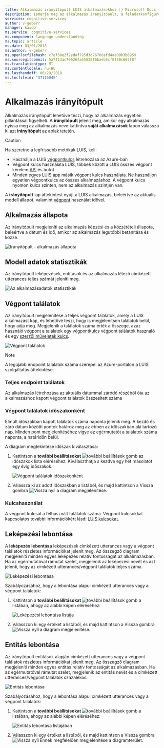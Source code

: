 ```yaml
---
title: Alkalmazás irányítópult LUIS alkalmazásokhoz |} Microsoft Docs
description: Ismerje meg az alkalmazás irányítópult, a feladatkonfigurációkat jelentéskészítési eszköz, amely lehetővé teszi az alkalmazások egyetlen pillantással figyelése.
services: cognitive-services
author: v-geberr
manager: kaiqb
ms.service: cognitive-services
ms.component: language-understanding
ms.topic: article
ms.date: 03/01/2018
ms.author: v-geberr
ms.openlocfilehash: c7ef38e2f2edaf795d3d76706afd4aa09b3b6959
ms.sourcegitcommit: 5a7f13ac706264a45538f6baeb8cf8f30c662f8f
ms.translationtype: MT
ms.contentlocale: hu-HU
ms.lasthandoff: 06/29/2018
ms.locfileid: "37110048"
---
```

# <a name="application-dashboard"></a>Alkalmazás irányítópult
Alkalmazás irányítópult lehetővé teszi, hogy az alkalmazás egyetlen pillantással figyelheti. A **irányítópult** jelenít meg, amikor egy alkalmazás nyissa meg az alkalmazás neve kattintva **saját alkalmazások** lapon válassza ki azt **irányítópult** az ablak tetején. 

> [!CAUTION]
> Ha szeretne a legfrissebb metrikák LUIS, kell:
> * Használja a LUIS [végpontkulcs](luis-how-to-azure-subscription.md) létrehozása az Azure-ban
> * Végpont kulcs használata LUIS, többek között a LUIS összes végpont kérelem [API](https://aka.ms/luis-endpoint-apis) és botot
> * Minden egyes LUIS app másik végpont kulcs használata. Ne használjon egyetlen végpontkulcs az összes alkalmazáshoz. A végpont kulcs nyomon kulcs szinten, nem az alkalmazás szintjén van.  

A **irányítópult** lap áttekintést nyújt a LUIS alkalmazás, beleértve az aktuális modell állapot, valamint [végpont](luis-glossary.md#endpoint) használat idővel. <!--The following image shows the **Dashboard** page.-->

<!-- TBD: Get a working screen shot
![The Dashboard](./media/luis-how-to-use-dashboard/dashboard.png)
-->

<!-- TBD: IS THIS STILL TRUE?
At the top of the **Dashboard** page, a contextual notification bar constantly displays notifications to update you on the required or recommended actions appropriate for the current state of your app. It also provides useful tips and alerts as needed. A detailed description of the data reported on the **Dashboard** page follows.
-->
  
## <a name="app-status"></a>Alkalmazás állapota
Az irányítópult megjeleníti az alkalmazás képzési és a közzétételi állapota, beleértve a dátum és idő, amikor az alkalmazás legutóbbi betanítása és közzé.  

![Irányítópult - alkalmazás állapota](./media/luis-how-to-use-dashboard/app-state.png)

## <a name="model-data-statistics"></a>Modell adatok statisztikák
Az irányítópult leképezések, entitások és az alkalmazás létező címkézett utterances teljes számát jeleníti meg. 

![Az alkalmazásadatok statisztikák](./media/luis-how-to-use-dashboard/app-model-count.png)

## <a name="endpoint-hits"></a>Végpont találatok
Az irányítópult megjelenítése a teljes végpont találatok, amely a LUIS alkalmazást kap, és lehetővé teszi, hogy is megjelenítsen találatok belül, hogy adja meg. Megjelenik a találatok száma érték a összege, azaz használó végpont a találatok egy [végpontkulcs](./luis-concept-keys.md#endpoint-key) végpont találatok használó és egy [szerzői műveletek kulcs](./luis-concept-keys.md#authoring-key).

<!-- TBD: this image is old but I don't have a new one based on usage -->
![Végpont találatok](./media/luis-how-to-use-dashboard/dashboard-endpointhits.png)

> [!NOTE] 
> A legújabb endpoint találatok száma szerepel az Azure-portálon a LUIS szolgáltatás áttekintése. 
 
### <a name="total-endpoint-hits"></a>Teljes endpoint találatok
Az alkalmazás létrehozása az aktuális dátummal záródó részéből óta az alkalmazáshoz kapott végpont találatok összesített száma

### <a name="endpoint-hits-per-period"></a>Végpont találatok időszakonként
Elmúlt időszakban kapott találatok száma naponta jelenik meg. A kezdő és záró dátum közötti pontok határoz meg az ebben az időszakban alá tartozó nap. Minden pont megjelenítéséhez vigye az egérmutatót a találatok száma naponta, a határidőn belül. 

A diagram megtekintése időszak kiválasztása:
 
1. Kattintson a **további beállításokat** ![további beállítások gomb](./media/luis-how-to-use-dashboard/Dashboard-Settings-btn.png) az időszakok lista eléréséhez. Kiválaszthatja a kezdve egy hét másolatot egy évig időszakok. 

    ![Végpont találatok időszakonként](./media/luis-how-to-use-dashboard/timerange.png)

2. Válassza ki az adott időszakban a listából, és majd kattintson a Vissza gombra ![Vissza nyíl](./media/luis-how-to-use-dashboard/Dashboard-backArrow.png) a diagram megjelenítése.

### <a name="key-usage"></a>Kulcshasználat
A végpont kulcsát a felhasznált találatok száma. Végpont kulcsokkal kapcsolatos további információkért lásd: [LUIS kulcsokat](luis-concept-keys.md). 
  
## <a name="intent-breakdown"></a>Leképezési lebontása
A **leképezés lebontása** leképezések címkézett utterances vagy a végpont találatok részletes információkat jelenít meg. Az összegző diagram megjeleníti minden egyes leképezés relatív fontosságát az alkalmazásban. Ha az egérmutatóval rámutat szelet, megjelenik az leképezési nevét és azt jelenti, hogy az címkézett utterances/végpont találatok teljes száma. 

![Leképezési lebontása](./media/luis-how-to-use-dashboard/intent-breakdown.png)

Szabályozásához, hogy a lebontása alapul címkézett utterances vagy a végpont találatok:

1. Kattintson a **további beállításokat** ![további beállítások gomb](./media/luis-how-to-use-dashboard/Dashboard-Settings-btn.png) a listában, ahogy az alábbi képen eléréséhez:

    ![Leképezési lebontása listája](./media/luis-how-to-use-dashboard/intent-breakdown-based-on.png)
2. Válasszon ki egy értéket a listából, és majd kattintson a Vissza gombra ![Vissza nyíl](./media/luis-how-to-use-dashboard/Dashboard-backArrow.png) a diagram megjelenítése.

## <a name="entity-breakdown"></a>Entitás lebontása
Az irányítópult entitások alapján címkézett utterances vagy a végpont találatok részletes információkat jelenít meg. Az összegző diagram megjeleníti minden egyes entitás relatív fontosságát az alkalmazásban. Ha az egérmutatóval rámutat szelet, megjelenik az entitás nevét és a címkézett utterances/végpont találatok százalékos. 

![Entitás lebontása](./media/luis-how-to-use-dashboard/entity-breakdown.png)

Szabályozásához, hogy a lebontása alapul címkézett utterances vagy a végpont találatok:

1. Kattintson a **további beállításokat** ![további beállítások gomb](./media/luis-how-to-use-dashboard/Dashboard-Settings-btn.png) a listában, ahogy az alábbi képen eléréséhez:

    ![Entitás lebontása listájában](./media/luis-how-to-use-dashboard/entity-breakdown-based-on.png)
2. Válasszon ki egy értéket a listából, és majd kattintson a Vissza gombra ![Vissza nyíl](./media/luis-how-to-use-dashboard/Dashboard-backArrow.png) Ennek megfelelően megjelenítése a diagramterület.
